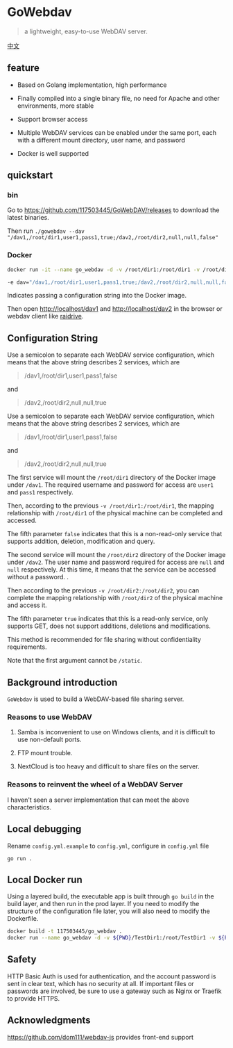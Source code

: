 # GoWebdav

> a lightweight, easy-to-use WebDAV server.

[中文](./README_CN.md)

## feature

- Based on Golang implementation, high performance

- Finally compiled into a single binary file, no need for Apache and other environments, more stable

- Support browser access

- Multiple WebDAV services can be enabled under the same port, each with a different mount directory, user name, and password

- Docker is well supported

## quickstart

### bin

Go to <https://github.com/117503445/GoWebDAV/releases> to download the latest binaries.

Then run `./gowebdav --dav "/dav1,/root/dir1,user1,pass1,true;/dav2,/root/dir2,null,null,false"`

### Docker

```sh
docker run -it --name go_webdav -d -v /root/dir1:/root/dir1 -v /root/dir2:/root/dir2 -e dav="/dav1,/root/dir1,user1,pass1,true;/dav2,/root/dir2,null,null,false" -p 80:80 --restart=unless-stopped 117503445/go_webdav
```

```sh
-e dav="/dav1,/root/dir1,user1,pass1,true;/dav2,/root/dir2,null,null,false"
```

Indicates passing a configuration string into the Docker image.

Then open <http://localhost/dav1> and <http://localhost/dav2> in the browser or webdav client like [raidrive](https://www.raidrive.com/).

## Configuration String

Use a semicolon to separate each WebDAV service configuration, which means that the above string describes 2 services, which are

> /dav1,/root/dir1,user1,pass1,false

and

> /dav2,/root/dir2,null,null,true

Use a semicolon to separate each WebDAV service configuration, which means that the above string describes 2 services, which are

> /dav1,/root/dir1,user1,pass1,false

and

> /dav2,/root/dir2,null,null,true

The first service will mount the `/root/dir1` directory of the Docker image under `/dav1`. The required username and password for access are `user1` and `pass1` respectively.

Then, according to the previous `-v /root/dir1:/root/dir1`, the mapping relationship with `/root/dir1` of the physical machine can be completed and accessed.

The fifth parameter `false` indicates that this is a non-read-only service that supports addition, deletion, modification and query.

The second service will mount the `/root/dir2` directory of the Docker image under `/dav2`. The user name and password required for access are `null` and `null` respectively. At this time, it means that the service can be accessed without a password. .

Then according to the previous `-v /root/dir2:/root/dir2`, you can complete the mapping relationship with `/root/dir2` of the physical machine and access it.

The fifth parameter `true` indicates that this is a read-only service, only supports GET, does not support additions, deletions and modifications.

This method is recommended for file sharing without confidentiality requirements.

Note that the first argument cannot be `/static`.

## Background introduction

`GoWebdav` is used to build a WebDAV-based file sharing server.

### Reasons to use WebDAV

1. Samba is inconvenient to use on Windows clients, and it is difficult to use non-default ports.

2. FTP mount trouble.

3. NextCloud is too heavy and difficult to share files on the server.

### Reasons to reinvent the wheel of a WebDAV Server

I haven't seen a server implementation that can meet the above characteristics.

## Local debugging

Rename `config.yml.example` to `config.yml`, configure in `config.yml` file

`go run .`

## Local Docker run

Using a layered build, the executable app is built through `go build` in the build layer, and then run in the prod layer. If you need to modify the structure of the configuration file later, you will also need to modify the Dockerfile.

````sh
docker build -t 117503445/go_webdav .
docker run --name go_webdav -d -v ${PWD}/TestDir1:/root/TestDir1 -v ${PWD}/TestDir2:/root/TestDir2 -e dav="/dav1,/root/TestDir1,user1,pass1,false;/dav2,/root/TestDir2,user2,pass2,true" -p 80:80 --restart=unless-stopped 117503445/go_webdav
````

## Safety

HTTP Basic Auth is used for authentication, and the account password is sent in clear text, which has no security at all. If important files or passwords are involved, be sure to use a gateway such as Nginx or Traefik to provide HTTPS.

## Acknowledgments

<https://github.com/dom111/webdav-js> provides front-end support